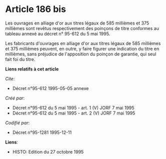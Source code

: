 # Article 186 bis

Les ouvrages en alliage d'or aux titres légaux de 585 millièmes et 375 millièmes sont revêtus respectivement des poinçons de
titre conformes au tableau annexé au décret n° 95-612 du 5 mai 1995.

Les fabricants d'ouvrages en alliage d'or aux titres légaux de 585 millièmes et 375 millièmes peuvent, en outre, y faire
figurer une indication du titre en millièmes, sans préjudice de l'apposition du poinçon de garantie, qui seul fait foi du
titre.

**Liens relatifs à cet article**

_Cite_:

  - Décret n°95-612 1995-05-05 annexe

_Créé par_:

  - Décret n°95-612 du 5 mai 1995 - art. 1 (V) JORF 7 mai 1995
  - Décret n°95-612 du 5 mai 1995 - art. 2 (V) JORF 7 mai 1995

_Codifié par_:

  - Décret n°95-1281 1995-12-11

**Liens**:

  - HISTO: Edition du 27 octobre 1995
